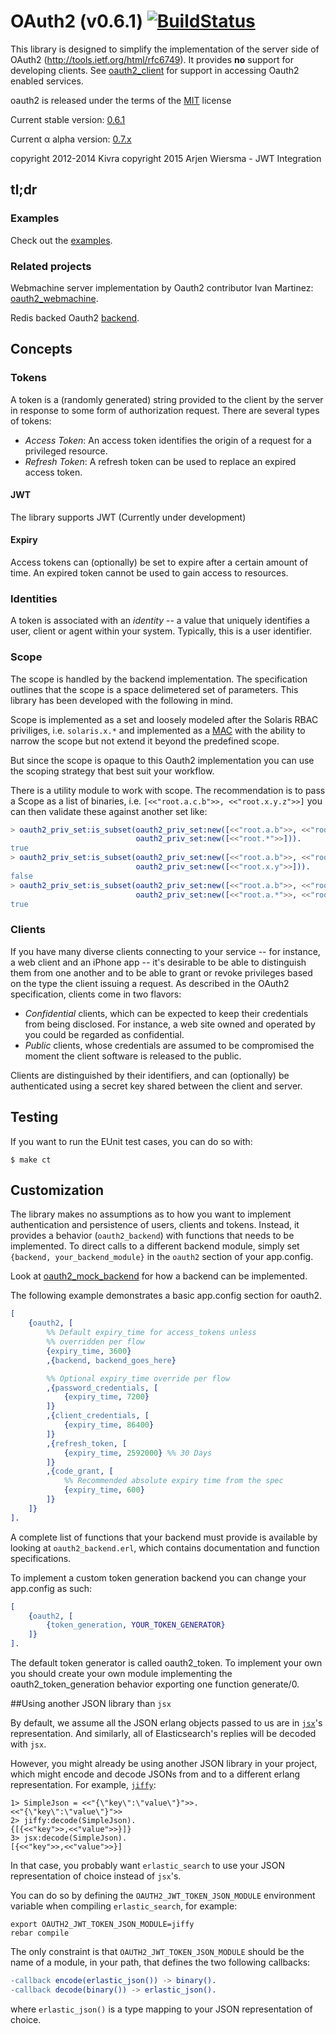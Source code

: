 # OAuth2 (v0.6.1)  [![BuildStatus](https://travis-ci.org/credmp/oauth2.png?branch=master)](https://travis-ci.org/credmp/oauth2)
This library is designed to simplify the implementation of the server side
of OAuth2 (http://tools.ietf.org/html/rfc6749). It provides
**no** support for developing clients. See
[oauth2_client](https://github.com/kivra/oauth2_client) for support in
accessing Oauth2 enabled services.

oauth2 is released under the terms of the [MIT](http://en.wikipedia.org/wiki/MIT_License) license

Current stable version: [0.6.1](https://github.com/credmp/oauth2/tree/0.6.0)

Current α alpha version: [0.7.x](https://github.com/credmp/oauth2)

copyright 2012-2014 Kivra
copyright 2015 Arjen Wiersma - JWT Integration

## tl;dr
### Examples
Check out the [examples](https://github.com/credmp/oauth2_example).

### Related projects
Webmachine server implementation by Oauth2 contributor
Ivan Martinez: [oauth2_webmachine](https://github.com/IvanMartinez/oauth2_webmachine).

Redis backed Oauth2 [backend](https://github.com/interline/oauth2_redis_backend).

## Concepts

### Tokens
A token is a (randomly generated) string provided to the client by the server
in response to some form of authorization request.
There are several types of tokens:

* *Access Token*: An access token identifies the origin of a request for a
privileged resource.
* *Refresh Token*: A refresh token can be used to replace an expired access token.

#### JWT

The library supports JWT (Currently under development)

#### Expiry
Access tokens can (optionally) be set to expire after a certain amount of time.
An expired token cannot be used to gain access to resources.

### Identities
A token is associated with an *identity* -- a value that uniquely identifies
a user, client or agent within your system. Typically, this is a user identifier.

### Scope
The scope is handled by the backend implementation. The specification outlines
that the scope is a space delimetered set of parameters. This library
has been developed with the following in mind.

Scope is implemented as a set and loosely modeled after the Solaris RBAC priviliges, i.e.
`solaris.x.*` and implemented as a [MAC](http://en.wikipedia.org/wiki/Mandatory_access_control)
with the ability to narrow the scope but not extend it beyond the predefined scope.

But since the scope is opaque to this Oauth2 implementation you can use the
scoping strategy that best suit your workflow.

There is a utility module to work with scope. The recommendation is to pass
a Scope as a list of binaries, i.e. `[<<"root.a.c.b">>, <<"root.x.y.z">>]`
you can then validate these against another set like:

``` erlang
> oauth2_priv_set:is_subset(oauth2_priv_set:new([<<"root.a.b">>, <<"root.x.y">>]),
                            oauth2_priv_set:new([<<"root.*">>])).
true
> oauth2_priv_set:is_subset(oauth2_priv_set:new([<<"root.a.b">>, <<"root.x.y">>]),
                            oauth2_priv_set:new([<<"root.x.y">>])).
false
> oauth2_priv_set:is_subset(oauth2_priv_set:new([<<"root.a.b">>, <<"root.x.y">>]),
                            oauth2_priv_set:new([<<"root.a.*">>, <<"root.x.y">>])).
true
```

### Clients
If you have many diverse clients connecting to your service -- for instance,
a web client and an iPhone app -- it's desirable to be able to distinguish
them from one another and to be able to grant or revoke privileges based
on the type the client issuing a request. As described in the OAuth2 specification,
clients come in two flavors:

* *Confidential* clients, which can be expected to keep their credentials
from being disclosed. For instance, a web site owned and operated by you
could be regarded as confidential.
* *Public* clients, whose credentials are assumed to be compromised the
moment the client software is released to the public.

Clients are distinguished by their identifiers, and can (optionally) be
authenticated using a secret key shared between the client and server.

## Testing
If you want to run the EUnit test cases, you can do so with:

    $ make ct

## Customization
The library makes no assumptions as to how you want to implement
authentication and persistence of users, clients and tokens. Instead, it
provides a behavior (`oauth2_backend`) with functions that needs to be
implemented. To direct calls to a different backend module, simply set
`{backend, your_backend_module}` in the `oauth2` section of your app.config.

Look at [oauth2_mock_backend](test/oauth2_mock_backend.erl) for how a backend
can be implemented.

The following example demonstrates a basic app.config section for oauth2.

``` erlang
[
    {oauth2, [
        %% Default expiry_time for access_tokens unless
        %% overridden per flow
        {expiry_time, 3600}
        ,{backend, backend_goes_here}

        %% Optional expiry_time override per flow
        ,{password_credentials, [
            {expiry_time, 7200}
        ]}
        ,{client_credentials, [
            {expiry_time, 86400}
        ]}
        ,{refresh_token, [
            {expiry_time, 2592000} %% 30 Days
        ]}
        ,{code_grant, [
            %% Recommended absolute expiry time from the spec
            {expiry_time, 600}
        ]}
    ]}
].
```

A complete list of functions that your backend must provide is available by looking
at `oauth2_backend.erl`, which contains documentation and function specifications.

To implement a custom token generation backend you can change your
app.config as such:

``` erlang
[
    {oauth2, [
        {token_generation, YOUR_TOKEN_GENERATOR}
    ]}
].
```

The default token generator is called oauth2_token. To implement your
own you should create your own module implementing the
oauth2_token_generation behavior exporting one function
generate/0.

##Using another JSON library than `jsx`

By default, we assume all the JSON erlang objects passed to us are in
[`jsx`](https://github.com/talentdeficit/jsx)'s representation.
And similarly, all of Elasticsearch's replies will be decoded with `jsx`.

However, you might already be using another JSON library in your project, which
might encode and decode JSONs from and to a different erlang representation.
For example, [`jiffy`](https://github.com/davisp/jiffy):
```
1> SimpleJson = <<"{\"key\":\"value\"}">>.
<<"{\"key\":\"value\"}">>
2> jiffy:decode(SimpleJson).
{[{<<"key">>,<<"value">>}]}
3> jsx:decode(SimpleJson).
[{<<"key">>,<<"value">>}]
```
In that case, you probably want `erlastic_search` to use your JSON
representation of choice instead of `jsx`'s.

You can do so by defining the `OAUTH2_JWT_TOKEN_JSON_MODULE` environment
variable when compiling `erlastic_search`, for example:
```shell
export OAUTH2_JWT_TOKEN_JSON_MODULE=jiffy
rebar compile
```

The only constraint is that `OAUTH2_JWT_TOKEN_JSON_MODULE` should be the name
of a module, in your path, that defines the two following callbacks:

```erlang
-callback encode(erlastic_json()) -> binary().
-callback decode(binary()) -> erlastic_json().
```
where `erlastic_json()` is a type mapping to your JSON representation of choice.